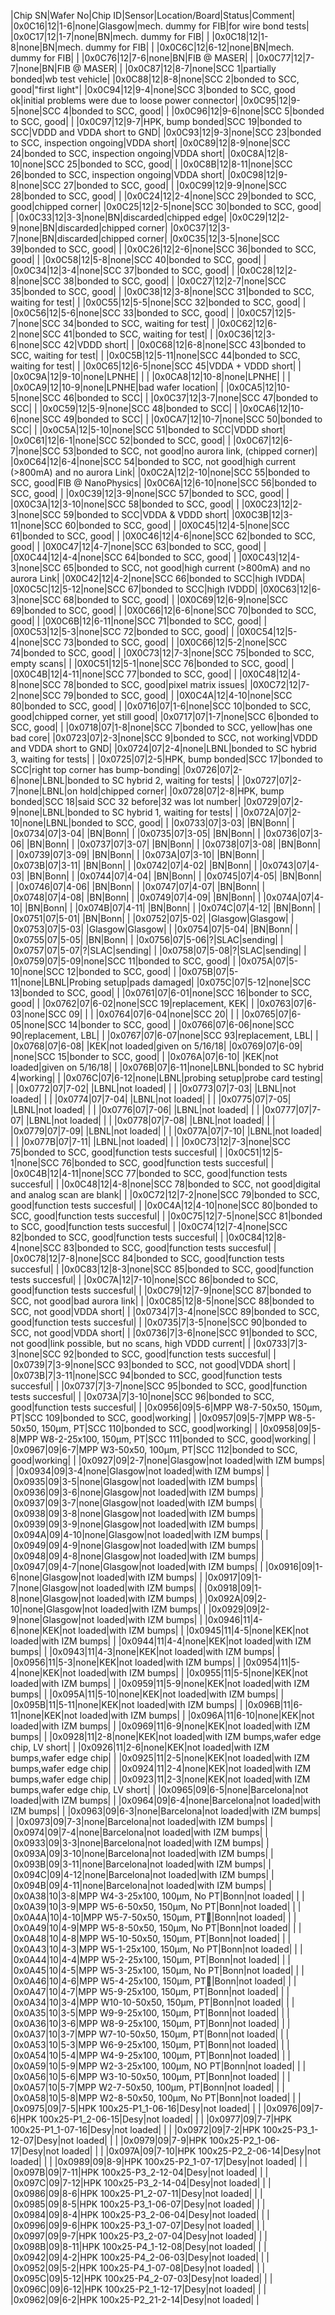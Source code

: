|Chip SN|Wafer No|Chip ID|Sensor|Location/Board|Status|Comment|
|0x0C16|12|1-6|none|Glasgow|mech. dummy for FIB|for wire bond tests|
|0x0C17|12|1-7|none|BN|mech. dummy for FIB| |
|0x0C18|12|1-8|none|BN|mech. dummy for FIB| |
|0x0C6C|12|6-12|none|BN|mech. dummy for FIB| |
|0x0C76|12|7-6|none|BN|FIB @ MASER| |
|0x0C77|12|7-7|none|BN|FIB @ MASER| |
|0x0C87|12|8-7|none|SCC 1|partially bonded|wb test vehicle|
|0x0C88|12|8-8|none|SCC 2|bonded to SCC, good|"first light"|
|0x0C94|12|9-4|none|SCC 3|bonded to SCC, good ok|initial problems were due to loose power connector|
|0x0C95|12|9-5|none|SCC 4|bonded to SCC, good| |
|0x0C96|12|9-6|none|SCC 5|bonded to SCC, good| |
|0x0C97|12|9-7|HPK, bump bonded|SCC 19|bonded to SCC|VDDD and VDDA short to GND|
|0x0C93|12|9-3|none|SCC 23|bonded to SCC, inspection ongoing|VDDA short|
|0x0C89|12|8-9|none|SCC 24|bonded to SCC, inspection ongoing|VDDA short|
|0x0C8A|12|8-10|none|SCC 25|bonded to SCC, good| |
|0x0C8B|12|8-11|none|SCC 26|bonded to SCC, inspection ongoing|VDDA short|
|0x0C98|12|9-8|none|SCC 27|bonded to SCC, good| |
|0x0C99|12|9-9|none|SCC 28|bonded to SCC, good| |
|0x0C24|12|2-4|none|SCC 29|bonded to SCC, good|chipped corner|
|0x0C25|12|2-5|none|SCC 30|bonded to SCC, good| |
|0x0C33|12|3-3|none|BN|discarded|chipped edge|
|0x0C29|12|2-9|none|BN|discarded|chipped corner|
|0x0C37|12|3-7|none|BN|discarded|chipped corner|
|0x0C35|12|3-5|none|SCC 39|bonded to SCC, good| |
|0x0C26|12|2-6|none|SCC 36|bonded to SCC, good| |
|0x0C58|12|5-8|none|SCC 40|bonded to SCC, good| |
|0x0C34|12|3-4|none|SCC 37|bonded to SCC, good| |
|0x0C28|12|2-8|none|SCC 38|bonded to SCC, good| |
|0x0C27|12|2-7|none|SCC 35|bonded to SCC, good| |
|0x0C38|12|3-8|none|SCC 31|bonded to SCC, waiting for test| |
|0x0C55|12|5-5|none|SCC 32|bonded to SCC, good| |
|0x0C56|12|5-6|none|SCC 33|bonded to SCC, good| |
|0x0C57|12|5-7|none|SCC 34|bonded to SCC, waiting for test| |
|0x0C62|12|6-2|none|SCC 41|bonded to SCC, waiting for test| |
|0x0C36|12|3-6|none|SCC 42|VDDD short| |
|0x0C68|12|6-8|none|SCC 43|bonded to SCC, waiting for test| |
|0x0C5B|12|5-11|none|SCC 44|bonded to SCC, waiting for test| |
|0x0C65|12|6-5|none|SCC 45|VDDA + VDDD short| |
|0x0C9A|12|9-10|none|LPNHE| | |
|0x0CA8|12|10-8|none|LPNHE| | |
|0x0CA9|12|10-9|none|LPNHE|bad wafer location| |
|0x0CA5|12|10-5|none|SCC 46|bonded to SCC| |
|0x0C37|12|3-7|none|SCC 47|bonded to SCC| |
|0x0C59|12|5-9|none|SCC 48|bonded to SCC| |
|0x0CA6|12|10-6|none|SCC 49|bonded to SCC| |
|0x0CA7|12|10-7|none|SCC 50|bonded to SCC| |
|0x0C5A|12|5-10|none|SCC 51|bonded to SCC|VDDD short|
|0x0C61|12|6-1|none|SCC 52|bonded to SCC, good| |
|0x0C67|12|6-7|none|SCC 53|bonded to SCC, not good|no aurora link, (chipped corner)|
|0x0C64|12|6-4|none|SCC 54|bonded to SCC, not good|high current (>800mA) and no aurora Link|
|0x0C2A|12|2-10|none|SCC 55|bonded to SCC, good|FIB @ NanoPhysics|
|0x0C6A|12|6-10|none|SCC 56|bonded to SCC, good| |
|0x0C39|12|3-9|none|SCC 57|bonded to SCC, good| |
|0X0C3A|12|3-10|none|SCC 58|bonded to SCC, good| |
|0X0C23|12|2-3|none|SCC 59|bonded to SCC|VDDA & VDDD short|
|0X0C3B|12|3-11|none|SCC 60|bonded to SCC, good| |
|0X0C45|12|4-5|none|SCC 61|bonded to SCC, good| |
|0X0C46|12|4-6|none|SCC 62|bonded to SCC, good| |
|0X0C47|12|4-7|none|SCC 63|bonded to SCC, good| |
|0X0C44|12|4-4|none|SCC 64|bonded to SCC, good| |
|0X0C43|12|4-3|none|SCC 65|bonded to SCC, not good|high current (>800mA) and no aurora Link|
|0X0C42|12|4-2|none|SCC 66|bonded to SCC|high IVDDA|
|0X0C5C|12|5-12|none|SCC 67|bonded to SCC|high IVDDD|
|0X0C63|12|6-3|none|SCC 68|bonded to SCC, good| |
|0X0C69|12|6-9|none|SCC 69|bonded to SCC, good| |
|0X0C66|12|6-6|none|SCC 70|bonded to SCC, good| |
|0X0C6B|12|6-11|none|SCC 71|bonded to SCC, good| |
|0X0C53|12|5-3|none|SCC 72|bonded to SCC, good| |
|0X0C54|12|5-4|none|SCC 73|bonded to SCC, good| |
|0X0C66|12|5-2|none|SCC 74|bonded to SCC, good| |
|0X0C73|12|7-3|none|SCC 75|bonded to SCC, empty scans| |
|0X0C51|12|5-1|none|SCC 76|bonded to SCC, good| |
|0X0C4B|12|4-11|none|SCC 77|bonded to SCC, good| |
|0X0C48|12|4-8|none|SCC 78|bonded to SCC, good|pixel matrix issues|
|0X0C72|12|7-2|none|SCC 79|bonded to SCC, good| |
|0X0C4A|12|4-10|none|SCC 80|bonded to SCC, good| |
|0x0716|07|1-6|none|SCC 10|bonded to SCC, good|chipped corner, yet still good|
|0x0717|07|1-7|none|SCC 6|bonded to SCC, good| |
|0x0718|07|1-8|none|SCC 7|bonded to SCC, yellow|has one bad core|
|0x0723|07|2-3|none|SCC 9|bonded to SCC, not working|VDDD and VDDA short to GND|
|0x0724|07|2-4|none|LBNL|bonded to SC hybrid 3, waiting for tests| |
|0x0725|07|2-5|HPK, bump bonded|SCC 17|bonded to SCC|right top corner has bump-bonding|
|0x0726|07|2-6|none|LBNL|bonded to SC hybrid 2, waiting for tests| |
|0x0727|07|2-7|none|LBNL|on hold|chipped corner|
|0x0728|07|2-8|HPK, bump bonded|SCC 18|said SCC 32 before|32 was lot number|
|0x0729|07|2-9|none|LBNL|bonded to SC hybrid 1, waiting for tests| |
|0x072A|07|2-10|none|LBNL|bonded to SCC, good| |
|0x0733|07|3-03| |BN|Bonn| |
|0x0734|07|3-04| |BN|Bonn| |
|0x0735|07|3-05| |BN|Bonn| |
|0x0736|07|3-06| |BN|Bonn| |
|0x0737|07|3-07| |BN|Bonn| |
|0x0738|07|3-08| |BN|Bonn| |
|0x0739|07|3-09| |BN|Bonn| |
|0x073A|07|3-10| |BN|Bonn| |
|0x073B|07|3-11| |BN|Bonn| |
|0x0742|07|4-02| |BN|Bonn| |
|0x0743|07|4-03| |BN|Bonn| |
|0x0744|07|4-04| |BN|Bonn| |
|0x0745|07|4-05| |BN|Bonn| |
|0x0746|07|4-06| |BN|Bonn| |
|0x0747|07|4-07| |BN|Bonn| |
|0x0748|07|4-08| |BN|Bonn| |
|0x0749|07|4-09| |BN|Bonn| |
|0x074A|07|4-10| |BN|Bonn| |
|0x074B|07|4-11| |BN|Bonn| |
|0x074C|07|4-12| |BN|Bonn| |
|0x0751|07|5-01| |BN|Bonn| |
|0x0752|07|5-02| |Glasgow|Glasgow| |
|0x0753|07|5-03| |Glasgow|Glasgow| |
|0x0754|07|5-04| |BN|Bonn| |
|0x0755|07|5-05| |BN|Bonn| |
|0x0756|07|5-06|?|SLAC|sending| |
|0x0757|07|5-07|?|SLAC|sending| |
|0x0758|07|5-08|?|SLAC|sending| |
|0x0759|07|5-09|none|SCC 11|bonded to SCC, good| |
|0x075A|07|5-10|none|SCC 12|bonded to SCC, good| |
|0x075B|07|5-11|none|LBNL|Probing setup|pads damaged|
|0x075C|07|5-12|none|SCC 13|bonded to SCC, good| |
|0x0761|07|6-01|none|SCC 16|bonder to SCC, good| |
|0x0762|07|6-02|none|SCC 19|replacement, KEK| |
|0x0763|07|6-03|none|SCC 09| | |
|0x0764|07|6-04|none|SCC 20| | |
|0x0765|07|6-05|none|SCC 14|bonder to SCC, good| |
|0x0766|07|6-06|none|SCC 90|replacement, LBL| |
|0x0767|07|6-07|none|SCC 93|replacement, LBL| |
|0x0768|07|6-08| |KEK|not loaded|given on 5/16/18|
|0x0769|07|6-09| |none|SCC 15|bonder to SCC, good| |
|0x076A|07|6-10| |KEK|not loaded|given on 5/16/18| |
|0x076B|07|6-11|none|LBNL|bonded to SC hybrid 4|working| |
|0x076C|07|6-12|none|LBNL|probing setup|probe card testing| |
|0x0772|07|7-02| |LBNL|not loaded| | |
|0x0773|07|7-03| |LBNL|not loaded| | |
|0x0774|07|7-04| |LBNL|not loaded| | |
|0x0775|07|7-05| |LBNL|not loaded| | |
|0x0776|07|7-06| |LBNL|not loaded| | |
|0x0777|07|7-07| |LBNL|not loaded| | |
|0x0778|07|7-08| |LBNL|not loaded| | |
|0x0779|07|7-09| |LBNL|not loaded| | |
|0x077A|07|7-10| |LBNL|not loaded| | |
|0x077B|07|7-11| |LBNL|not loaded| | |
|0x0C73|12|7-3|none|SCC 75|bonded to SCC, good|function tests succesful| |
|0x0C51|12|5-1|none|SCC 76|bonded to SCC, good|function tests succesful| |
|0x0C4B|12|4-11|none|SCC 77|bonded to SCC, good|function tests succesful| |
|0x0C48|12|4-8|none|SCC 78|bonded to SCC, not good|digital and analog scan are blank| |
|0x0C72|12|7-2|none|SCC 79|bonded to SCC, good|function tests succesful| |
|0x0C4A|12|4-10|none|SCC 80|bonded to SCC, good|function tests succesful| |
|0x0C75|12|7-5|none|SCC 81|bonded to SCC, good|function tests succesful| |
|0x0C74|12|7-4|none|SCC 82|bonded to SCC, good|function tests succesful| |
|0x0C84|12|8-4|none|SCC 83|bonded to SCC, good|function tests succesful| |
|0x0C78|12|7-8|none|SCC 84|bonded to SCC, good|function tests succesful| |
|0x0C83|12|8-3|none|SCC 85|bonded to SCC, good|function tests succesful| |
|0x0C7A|12|7-10|none|SCC 86|bonded to SCC, good|function tests succesful| |
|0x0C79|12|7-9|none|SCC 87|bonded to SCC, not good|bad aurora link| |
|0x0C85|12|8-5|none|SCC 88|bonded to SCC, not good|VDDA short| |
|0x0734|7|3-4|none|SCC 89|bonded to SCC, good|function tests succesful| |
|0x0735|7|3-5|none|SCC 90|bonded to SCC, not good|VDDA short| |
|0x0736|7|3-6|none|SCC 91|bonded to SCC, not good|link possible, but no scans, high VDDD current| |
|0x0733|7|3-3|none|SCC 92|bonded to SCC, good|function tests succesful| |
|0x0739|7|3-9|none|SCC 93|bonded to SCC, not good|VDDA short| |
|0x073B|7|3-11|none|SCC 94|bonded to SCC, good|function tests succesful| |
|0x0737|7|3-7|none|SCC 95|bonded to SCC, good|function tests succesful| |
|0x073A|7|3-10|none|SCC 96|bonded to SCC, good|function tests succesful| |
|0x0956|09|5-6|MPP W8-7-50x50, 150µm, PT|SCC 109|bonded to SCC, good|working| |
|0x0957|09|5-7|MPP W8-5-50x50, 150µm, PT|SCC 110|bonded to SCC, good|working| |
|0x0958|09|5-8|MPP W8-2-25x100, 150µm, PT|SCC 111|bonded to SCC, good|working| |
|0x0967|09|6-7|MPP W3-50x50, 100µm, PT|SCC 112|bonded to SCC, good|working| |
|0x0927|09|2-7|none|Glasgow|not loaded|with IZM bumps| |
|0x0934|09|3-4|none|Glasgow|not loaded|with IZM bumps| |
|0x0935|09|3-5|none|Glasgow|not loaded|with IZM bumps| |
|0x0936|09|3-6|none|Glasgow|not loaded|with IZM bumps| |
|0x0937|09|3-7|none|Glasgow|not loaded|with IZM bumps| |
|0x0938|09|3-8|none|Glasgow|not loaded|with IZM bumps| |
|0x0939|09|3-9|none|Glasgow|not loaded|with IZM bumps| |
|0x094A|09|4-10|none|Glasgow|not loaded|with IZM bumps| |
|0x0949|09|4-9|none|Glasgow|not loaded|with IZM bumps| |
|0x0948|09|4-8|none|Glasgow|not loaded|with IZM bumps| |
|0x0947|09|4-7|none|Glasgow|not loaded|with IZM bumps| |
|0x0916|09|1-6|none|Glasgow|not loaded|with IZM bumps| |
|0x0917|09|1-7|none|Glasgow|not loaded|with IZM bumps| |
|0x0918|09|1-8|none|Glasgow|not loaded|with IZM bumps| |
|0x092A|09|2-10|none|Glasgow|not loaded|with IZM bumps| |
|0x0929|09|2-9|none|Glasgow|not loaded|with IZM bumps| |
|0x0946|11|4-6|none|KEK|not loaded|with IZM bumps| |
|0x0945|11|4-5|none|KEK|not loaded|with IZM bumps| |
|0x0944|11|4-4|none|KEK|not loaded|with IZM bumps| |
|0x0943|11|4-3|none|KEK|not loaded|with IZM bumps| |
|0x0956|11|5-3|none|KEK|not loaded|with IZM bumps| |
|0x0954|11|5-4|none|KEK|not loaded|with IZM bumps| |
|0x0955|11|5-5|none|KEK|not loaded|with IZM bumps| |
|0x0959|11|5-9|none|KEK|not loaded|with IZM bumps| |
|0x095A|11|5-10|none|KEK|not loaded|with IZM bumps| |
|0x095B|11|5-11|none|KEK|not loaded|with IZM bumps| |
|0x096B|11|6-11|none|KEK|not loaded|with IZM bumps| |
|0x096A|11|6-10|none|KEK|not loaded|with IZM bumps| |
|0x0969|11|6-9|none|KEK|not loaded|with IZM bumps| |
|0x0928|11|2-8|none|KEK|not loaded|with IZM bumps,wafer edge chip, LV short| |
|0x0926|11|2-6|none|KEK|not loaded|with IZM bumps,wafer edge chip| |
|0x0925|11|2-5|none|KEK|not loaded|with IZM bumps,wafer edge chip| |
|0x0924|11|2-4|none|KEK|not loaded|with IZM bumps,wafer edge chip| |
|0x0923|11|2-3|none|KEK|not loaded|with IZM bumps,wafer edge chip, LV short| |
|0x0965|09|6-5|none|Barcelona|not loaded|with IZM bumps| |
|0x0964|09|6-4|none|Barcelona|not loaded|with IZM bumps| |
|0x0963|09|6-3|none|Barcelona|not loaded|with IZM bumps| |
|0x0973|09|7-3|none|Barcelona|not loaded|with IZM bumps| |
|0x0974|09|7-4|none|Barcelona|not loaded|with IZM bumps| |
|0x0933|09|3-3|none|Barcelona|not loaded|with IZM bumps| |
|0x093A|09|3-10|none|Barcelona|not loaded|with IZM bumps| |
|0x093B|09|3-11|none|Barcelona|not loaded|with IZM bumps| |
|0x094C|09|4-12|none|Barcelona|not loaded|with IZM bumps| |
|0x094B|09|4-11|none|Barcelona|not loaded|with IZM bumps| |
|0x0A38|10|3-8|MPP W4-3-25x100, 100µm, No PT|Bonn|not loaded| | |
|0x0A39|10|3-9|MPP W5-6-50x50, 150µm, No PT|Bonn|not loaded| | |
|0x0A4A|10|4-10|MPP W5-7-50x50, 150µm, PT|Bonn|not loaded| | |
|0x0A49|10|4-9|MPP W5-8-50x50, 150µm, No PT|Bonn|not loaded| | |
|0x0A48|10|4-8|MPP W5-10-50x50, 150µm, PT|Bonn|not loaded| | |
|0x0A43|10|4-3|MPP W5-1-25x100, 150µm, No PT|Bonn|not loaded| | |
|0x0A44|10|4-4|MPP W5-2-25x100, 150µm, PT|Bonn|not loaded| | |
|0x0A45|10|4-5|MPP W5-3-25x100, 150µm, No PT|Bonn|not loaded| | |
|0x0A46|10|4-6|MPP W5-4-25x100, 150µm, PT|Bonn|not loaded| | |
|0x0A47|10|4-7|MPP W5-9-25x100, 150µm, PT|Bonn|not loaded| | |
|0x0A34|10|3-4|MPP W10-10-50x50, 150µm, PT|Bonn|not loaded| | |
|0x0A35|10|3-5|MPP W9-9-25x100, 150µm, PT|Bonn|not loaded| | |
|0x0A36|10|3-6|MPP W8-9-25x100, 150µm, PT|Bonn|not loaded| | |
|0x0A37|10|3-7|MPP W7-10-50x50, 150µm, PT|Bonn|not loaded| | |
|0x0A53|10|5-3|MPP W6-9-25x100, 150µm, PT|Bonn|not loaded| | |
|0x0A54|10|5-4|MPP W4-9-25x100, 100µm, PT|Bonn|not loaded| | |
|0x0A59|10|5-9|MPP W2-3-25x100, 100µm, NO PT|Bonn|not loaded| | |
|0x0A56|10|5-6|MPP W3-10-50x50, 100µm, PT|Bonn|not loaded| | |
|0x0A57|10|5-7|MPP W2-7-50x50, 100µm, PT|Bonn|not loaded| | |
|0x0A58|10|5-8|MPP W2-8-50x50, 100µm, No PT|Bonn|not loaded| | |
|0x0975|09|7-5|HPK 100x25-P1_1-06-16|Desy|not loaded| | |
|0x0976|09|7-6|HPK 100x25-P1_2-06-15|Desy|not loaded| | |
|0x0977|09|7-7|HPK 100x25-P1_1-07-16|Desy|not loaded| | |
|0x0972|09|7-2|HPK 100x25-P3_1-12-07|Desy|not loaded| | |
|0x0979|09|7-9|HPK 100x25-P2_1-06-17|Desy|not loaded| | |
|0x097A|09|7-10|HPK 100x25-P2_2-06-14|Desy|not loaded| | |
|0x0989|09|8-9|HPK 100x25-P2_1-07-17|Desy|not loaded| | |
|0x097B|09|7-11|HPK 100x25-P3_2-12-04|Desy|not loaded| | |
|0x097C|09|7-12|HPK 100x25-P3_2-14-04|Desy|not loaded| | |
|0x0986|09|8-6|HPK 100x25-P1_2-07-11|Desy|not loaded| | |
|0x0985|09|8-5|HPK 100x25-P3_1-06-07|Desy|not loaded| | |
|0x0984|09|8-4|HPK 100x25-P3_2-06-04|Desy|not loaded| | |
|0x0996|09|9-6|HPK 100x25-P3_1-07-07|Desy|not loaded| | |
|0x0997|09|9-7|HPK 100x25-P3_2-07-04|Desy|not loaded| | |
|0x098B|09|8-11|HPK 100x25-P4_1-12-08|Desy|not loaded| | |
|0x0942|09|4-2|HPK 100x25-P4_2-06-03|Desy|not loaded| | |
|0x0952|09|5-2|HPK 100x25-P4_1-07-08|Desy|not loaded| | |
|0x095C|09|5-12|HPK 100x25-P4_2-07-03|Desy|not loaded| | |
|0x096C|09|6-12|HPK 100x25-P2_1-12-17|Desy|not loaded| | |
|0x0962|09|6-2|HPK 100x25-P2_21-2-14|Desy|not loaded| |